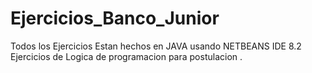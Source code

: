 # Ejercicios_Banco_Junior
Todos los Ejercicios Estan hechos en JAVA usando NETBEANS IDE 8.2 
Ejercicios de Logica de programacion para postulacion .

